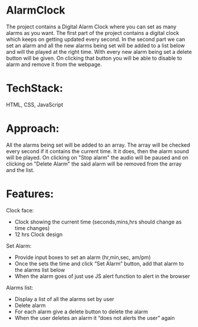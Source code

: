 # AlarmClock
The project contains a Digital Alarm Clock where you can set as many alarms as you want. 
The first part of the project contains a digital clock which keeps on getting updated every second. In the second part we can set an alarm and all the new alarms being set will be added to a list below and will the played at the right time. With every new alarm being set a delete button will be given. On clicking that button you will be able to disable to alarm and remove it from the webpage.

# TechStack: 
HTML, CSS, JavaScript

# Approach:
All the alarms being set will be added to an array. The array will be checked every second if it contains the current time. It it does, then the alarm sound will be played. 
On clicking on "Stop alarm" the audio will be paused and on clicking on "Delete Alarm" the said alarm will be removed from the array and the list. 

 
# Features:

 Clock face:
 
- Clock showing the current time (seconds,mins,hrs should change as time changes)
- 12 hrs Clock design

Set Alarm:

 - Provide input boxes to set an alarm (hr,min,sec, am/pm)
 - Once the sets the time and click “Set Alarm” button, add that alarm to the alarms list below
 - When the alarm goes of just use JS alert function to alert in the browser

Alarms list:

 - Display a list of all the alarms set by user
 - Delete alarm
 - For each alarm give a delete button to delete the alarm
 - When the user deletes an alarm  it “does not alerts the user” again
